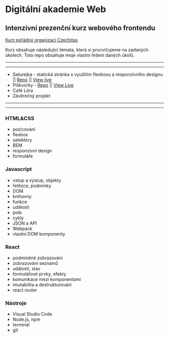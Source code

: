 # Digitální akademie Web

## Intenzivní prezenční kurz webového frontendu

[Kurz pořádný organizací Czechitas](https://kodim.cz/czechitas/daweb/)

Kurz obsahuje následující témata, která si procvičujeme na zadaných úkolech.
Toto repo obsahuje moje vlastní řešení daných úkolů.

---
---

- Saturejka - statická stránka s využitím flexboxu a responzivního designu || [Repo](https://github.com/mstanka/da-saturejka) || [View live](https://mstanka.github.io/da-saturejka/)
- Piškvorky - [Repo](https://github.com/mstanka/da-piskvorky) || [View Live](https://mstanka.github.io/da-piskvorky/)
- Café Lóra
- Závěrečný projekt

---
---

### HTML&CSS

- pozicování
- flexbox
- selektory
- BEM
- responzivní design
- formuláře

### Javascript

- vstup a výstup, objekty
- řetězce, podmínky
- DOM
- knihovny
- funkce
- události
- pole
- cykly
- JSON a API
- Webpack
- vlastní DOM komponenty

### React

- podmíněné zobrazování
- zobrazování seznamů
- události, stav
- formulářové prvky, efekty
- komunikace mezi komponentami
- imutabilita a destrukturování
- react router

### Nástroje

- Visual Studio Code
- Node.js, npm
- terminál
- git
  
